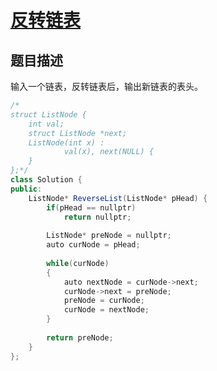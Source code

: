 # [反转链表](https://www.nowcoder.com/practice/75e878df47f24fdc9dc3e400ec6058ca?tpId=13&tqId=11168&tPage=1&rp=1&ru=/ta/coding-interviews&qru=/ta/coding-interviews/question-ranking)

## 题目描述

输入一个链表，反转链表后，输出新链表的表头。



```java
/*
struct ListNode {
	int val;
	struct ListNode *next;
	ListNode(int x) :
			val(x), next(NULL) {
	}
};*/
class Solution {
public:
    ListNode* ReverseList(ListNode* pHead) {
        if(pHead == nullptr)
            return nullptr;
        
        ListNode* preNode = nullptr;
        auto curNode = pHead;
        
        while(curNode)
        {
            auto nextNode = curNode->next;
            curNode->next = preNode;
            preNode = curNode;
            curNode = nextNode;
        }
        
        return preNode;
    }
};
```

